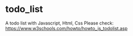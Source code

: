 # todo_list
A todo list with Javascript, Html, Css
Please check:
https://www.w3schools.com/howto/howto_js_todolist.asp

